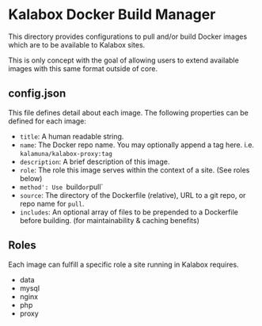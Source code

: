 Kalabox Docker Build Manager
===========================

This directory provides configurations to pull and/or build Docker images which are to be available
to Kalabox sites.

This is only concept with the goal of allowing users to extend available images with this same
format outside of core.

## config.json

This file defines detail about each image. The following properties can be defined for each image:

- `title`: A human readable string.
- `name`: The Docker repo name. You may optionally append a tag here. i.e. `kalamuna/kalabox-proxy:tag`
- `description`: A brief description of this image.
- `role`: The role this image serves within the context of a site. (See roles below)
- `method': Use `build` or `pull`
- `source`: The directory of the Dockerfile (relative), URL to a git repo, or repo name for `pull`.
- `includes`: An optional array of files to be prepended to a Dockerfile before building. (for maintainability & caching benefits)

## Roles

Each image can fulfill a specific role a site running in Kalabox requires.

* data
* mysql
* nginx
* php
* proxy


